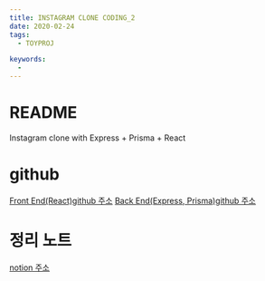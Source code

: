 ```yaml
---
title: INSTAGRAM CLONE CODING_2
date: 2020-02-24
tags:
  - TOYPROJ

keywords:
  - 
---
```


# README
Instagram clone with Express + Prisma + React

# github
[Front End(React)github 주소](https://github.com/happyjy/prismagram-frontend)
[Back End(Express, Prisma)github 주소](https://github.com/happyjy/prismagram)

# 정리 노트 
[notion 주소](https://www.notion.so/happyjy0109/2019-Node-js-Express-ReactJS-Prisma-201910-2019XX-df8d226e12f74f63a4118df9570e75c4)